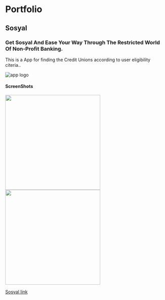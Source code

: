 # Portfolio


## Sosyal
### Get Sosyal And Ease Your Way Through The Restricted World Of Non-Profit Banking.

This is a App for finding the Credit Unions according to user eligibility citeria..

![app logo ](https://user-images.githubusercontent.com/25749093/69793782-eb8b0f00-11ea-11ea-991c-4971e7acffe6.png)

#### ScreenShots

<p float="left">
  <img src="https://user-images.githubusercontent.com/25749093/69798048-85a28580-11f2-11ea-8c7a-17049b767499.jpg" width="300" />
                                                                                                                           <img src="https://user-images.githubusercontent.com/25749093/69793897-1bd2ad80-11eb-11ea-8265-eda30f970599.jpg" width="300" />
</p>

[Sosyal link](https://apps.apple.com/us/app/sosyal/id1487191572?ls=1)

